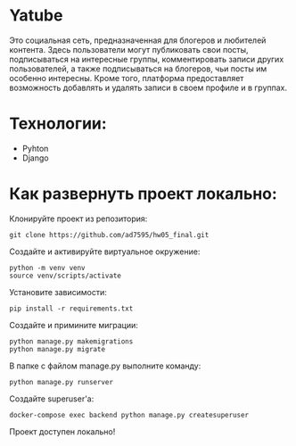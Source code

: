 # Yatube

Это социальная сеть, предназначенная для блогеров и любителей контента. Здесь пользователи могут публиковать свои посты, подписываться на интересные группы, комментировать записи других пользователей, а также подписываться на блогеров, чьи посты им особенно интересны. Кроме того, платформа предоставляет возможность добавлять и удалять записи в своем профиле и в группах.

# Технологии:
- Pyhton 
- Django 

# Как развернуть проект локально:
Клонируйте проект из репозитория:

```
git clone https://github.com/ad7595/hw05_final.git
```

Создайте и активируйте виртуальное окружение:
```
python -m venv venv
source venv/scripts/activate
```

Установите зависимости:
```
pip install -r requirements.txt
```

Создайте и примините миграции:
```
python manage.py makemigrations
python manage.py migrate
```
В папке с файлом manage.py выполните команду:
```
python manage.py runserver
```
Создайте superuser'a:
```
docker-compose exec backend python manage.py createsuperuser
```
Проект доступен локально!

